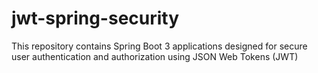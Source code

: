# jwt-spring-security
This repository contains  Spring Boot 3 applications designed for secure user authentication and authorization using JSON Web Tokens (JWT)
